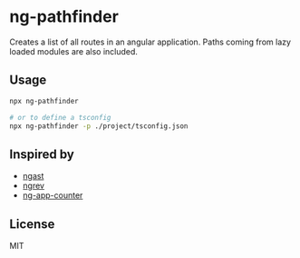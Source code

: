 # ng-pathfinder
Creates a list of all routes in an angular application. Paths coming from lazy loaded modules are also included.

## Usage

```bash
npx ng-pathfinder

# or to define a tsconfig
npx ng-pathfinder -p ./project/tsconfig.json
```

## Inspired by
- [ngast](https://github.com/mgechev/ngast)
- [ngrev](https://github.com/mgechev/ngrev)
- [ng-app-counter](https://github.com/jamaks/ng-app-counter)

## License
MIT